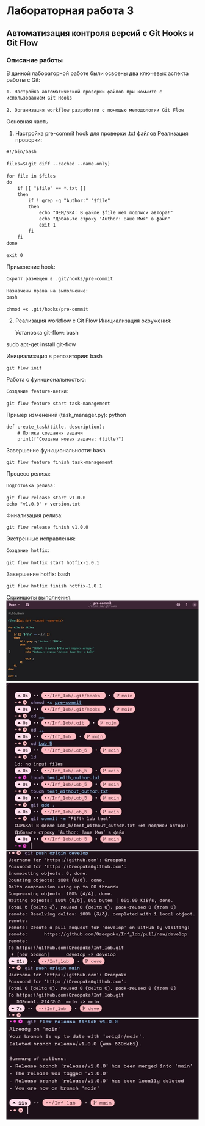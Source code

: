# Лабораторная работа 3
## Автоматизация контроля версий с Git Hooks и Git Flow
### Описание работы

В данной лабораторной работе были освоены два ключевых аспекта работы с Git:

    1. Настройка автоматической проверки файлов при коммите с использованием Git Hooks

    2. Организация workflow разработки с помощью методологии Git Flow

Основная часть
1. Настройка pre-commit hook для проверки .txt файлов
Реализация проверки:

```
#!/bin/bash

files=$(git diff --cached --name-only)

for file in $files
do
    if [[ "$file" == *.txt ]]
    then
        if ! grep -q "Author:" "$file"
        then
            echo "OEM/SKA: В файле $file нет подписи автора!"
            echo "Добавьте строку 'Author: Ваше Имя' в файл"
            exit 1
        fi
    fi
done

exit 0
```


Применение hook:

    Скрипт размещен в .git/hooks/pre-commit

    Назначены права на выполнение:
    bash

    chmod +x .git/hooks/pre-commit



2. Реализация workflow с Git Flow
Инициализация окружения:

    Установка git-flow:
    bash

sudo apt-get install git-flow

Инициализация в репозитории:
bash

    git flow init

Работа с функциональностью:

    Создание feature-ветки:

    git flow feature start task-management

Пример изменений (task_manager.py):
python

```
def create_task(title, description):
    # Логика создания задачи
    print(f"Создана новая задача: {title}")
```
Завершение функциональности:
bash

    git flow feature finish task-management

Процесс релиза:

    Подготовка релиза:

    git flow release start v1.0.0
    echo "v1.0.0" > version.txt

Финализация релиза:

    git flow release finish v1.0.0

Экстренные исправления:

    Создание hotfix:

    git flow hotfix start hotfix-1.0.1

Завершение hotfix:
bash

    git flow hotfix finish hotfix-1.0.1


Скриншоты выполнения:
![1.png](Screenshots/1.png)
![2.png](Screenshots/2.png)
![3.png](Screenshots/3.png)
![4.png](Screenshots/4.png)


